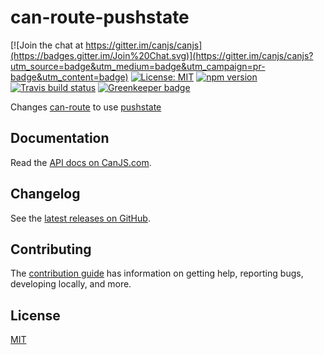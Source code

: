 # can-route-pushstate

[![Join the chat at https://gitter.im/canjs/canjs](https://badges.gitter.im/Join%20Chat.svg)](https://gitter.im/canjs/canjs?utm_source=badge&utm_medium=badge&utm_campaign=pr-badge&utm_content=badge)
[![License: MIT](https://img.shields.io/badge/license-MIT-blue.svg)](https://github.com/canjs/can-route-pushstate/blob/master/LICENSE.md)
[![npm version](https://badge.fury.io/js/can-route-pushstate.svg)](https://www.npmjs.com/package/can-route-pushstate)
[![Travis build status](https://travis-ci.org/canjs/can-route-pushstate.svg?branch=master)](https://travis-ci.org/canjs/can-route-pushstate)
[![Greenkeeper badge](https://badges.greenkeeper.io/canjs/can-route-pushstate.svg)](https://greenkeeper.io/)

Changes [can-route](https://github.com/canjs/can-route) to use [pushstate](https://developer.mozilla.org/en-US/docs/Web/Guide/API/DOM/Manipulating_the_browser_history)

## Documentation

Read the [API docs on CanJS.com](https://canjs.com/doc/can-route-pushstate.html).

## Changelog

See the [latest releases on GitHub](https://github.com/canjs/can-route-pushstate/releases).

## Contributing

The [contribution guide](https://github.com/canjs/can-route-pushstate/blob/master/CONTRIBUTING.md) has information on getting help, reporting bugs, developing locally, and more.

## License

[MIT](https://github.com/canjs/can-route-pushstate/blob/master/LICENSE.md)
